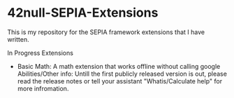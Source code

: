 # 42null-SEPIA-Extensions
This is my repository for the SEPIA framework extensions that I have written.

In Progress Extensions
- Basic Math: A math extension that works offline without calling google
  Abilities/Other info: Untill the first publicly released version is out, please read the release notes or tell your assistant "Whatis/Calculate help" for more infromation.
